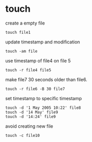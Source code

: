 # touch

create a empty file

```text
touch file1
```

update timestamp and modification

```text
touch -am file
```

use timestamp of file4 on file 5

```text
touch -r file4 file5
```

make file7 30 seconds older than file6.

```text
touch -r file6 -B 30 file7
```

set timestamp to specific timestamp

```text
touch -d '1 May 2005 10:22' file8
touch -d '14 May' file9
touch -d '14:24' file9
```

avoid creating new file

```text
touch -c file10
```

